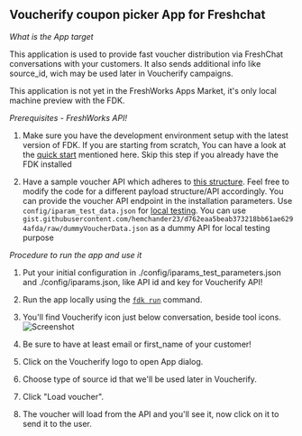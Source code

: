 ## Voucherify coupon picker App for Freshchat


*What is the App target*

This application is used to provide fast voucher distribution via FreshChat conversations with your customers.
It also sends additional info like source_id, wich may be used later in Voucherify campaigns.

This application is not yet in the FreshWorks Apps Market, it's only local machine preview with the FDK.

*Prerequisites - FreshWorks API!*

1. Make sure you have the development environment setup with the latest version of FDK. If you are starting from scratch, You can have a look at the  [quick start](https://developers.freshchat.com/v2/docs/quick-start/) mentioned here. Skip this step if you already have the FDK installed

2. Have a sample voucher API which adheres to [this structure](https://gist.githubusercontent.com/hemchander23/d762eaa5beab373218bb61ae6294afda/raw/dummyVoucherData.json). Feel free to modify the code for a different payload structure/API accordingly. You can provide the voucher API endpoint in the installation parameters. Use `config/iparam_test_data.json` for [local testing](https://developers.freshchat.com/v2/docs/quick-start/#test_your_app). You can use `gist.githubusercontent.com/hemchander23/d762eaa5beab373218bb61ae6294afda/raw/dummyVoucherData.json` as a dummy API for local testing purpose


*Procedure to run the app and use it*

1. Put your initial configuration in ./config/iparams_test_parameters.json and ./config/iparams.json, like API id and key for Voucherify API!

2. Run the app locally using the [`fdk run`](https://developers.freshchat.com/v2/docs/freshworks-cli/#run) command.

3. You'll find Voucherify icon just below conversation, beside tool icons.
![Screenshot](readme_resources/record2.png)

4. Be sure to have at least email or first_name of your customer!

5. Click on the Voucherify logo to open App dialog.

6. Choose type of source id that we'll be used later in Voucherify.

7. Click "Load voucher".

8. The voucher will load from the API and you'll see it, now click on it to send it to the user.